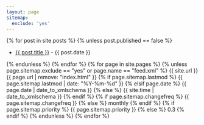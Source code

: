```yaml
---
layout: page
sitemap:
  exclude: 'yes'
---
```


  {% for post in site.posts %}
    {% unless post.published == false %}
    <ul>
    <li><a href="{{ site.url }}{{ post.url }}">{{ post.title }}</a> - {{ post.date }}</li>
    </ul>
    {% endunless %}
  {% endfor %}
  {% for page in site.pages %}
    {% unless page.sitemap.exclude == "yes" or page.name == "feed.xml" %}
    <url>
      <loc>{{ site.url }}{{ page.url | remove: "index.html" }}</loc>
      {% if page.sitemap.lastmod %}
        <lastmod>{{ page.sitemap.lastmod | date: "%Y-%m-%d" }}</lastmod>
      {% elsif page.date %}
        <lastmod>{{ page.date | date_to_xmlschema }}</lastmod>
      {% else %}
        <lastmod>{{ site.time | date_to_xmlschema }}</lastmod>
      {% endif %}
      {% if page.sitemap.changefreq %}
        <changefreq>{{ page.sitemap.changefreq }}</changefreq>
      {% else %}
        <changefreq>monthly</changefreq>
      {% endif %}
      {% if page.sitemap.priority %}
        <priority>{{ page.sitemap.priority }}</priority>
      {% else %}
        <priority>0.3</priority>
      {% endif %}
    </url>
    {% endunless %}
  {% endfor %}
